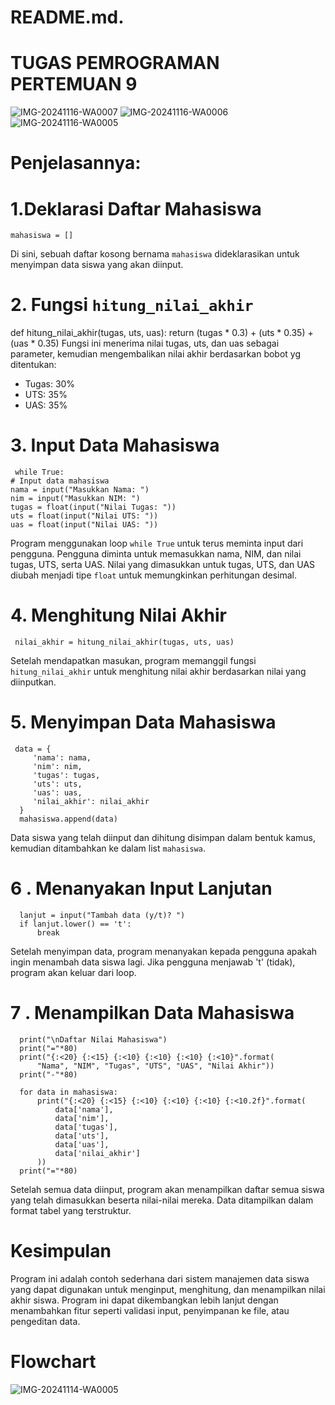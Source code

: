 # README.md.
# TUGAS PEMROGRAMAN PERTEMUAN 9
![IMG-20241116-WA0007](https://github.com/user-attachments/assets/67bdf9d9-1544-4e1e-98b7-ee70fa5630b4)
![IMG-20241116-WA0006](https://github.com/user-attachments/assets/e6cf436a-0b17-4d8e-a60c-668fc08e406e)
![IMG-20241116-WA0005](https://github.com/user-attachments/assets/c4031174-44e1-4ddb-834a-d749e8326ff8)




# Penjelasannya:
# 1.Deklarasi Daftar Mahasiswa
    mahasiswa = []
Di sini, sebuah daftar kosong bernama `mahasiswa` dideklarasikan untuk menyimpan data siswa yang akan diinput.

# 2. Fungsi `hitung_nilai_akhir`
   def hitung_nilai_akhir(tugas, uts, uas):
   return (tugas * 0.3) + (uts * 0.35) + (uas * 0.35)
Fungsi ini menerima nilai tugas, uts, dan uas sebagai parameter, kemudian mengembalikan nilai akhir berdasarkan bobot yg ditentukan:
   - Tugas: 30%
   - UTS: 35%
   - UAS: 35%

# 3. Input Data Mahasiswa
     while True:
    # Input data mahasiswa
    nama = input("Masukkan Nama: ")
    nim = input("Masukkan NIM: ")
    tugas = float(input("Nilai Tugas: "))
    uts = float(input("Nilai UTS: "))
    uas = float(input("Nilai UAS: "))

  Program menggunakan loop `while True` untuk terus meminta input dari pengguna. Pengguna diminta untuk memasukkan nama, NIM, dan nilai tugas, UTS, serta UAS. Nilai yang dimasukkan untuk tugas, UTS, dan UAS diubah menjadi tipe `float` untuk memungkinkan perhitungan desimal.

# 4. Menghitung Nilai Akhir
     nilai_akhir = hitung_nilai_akhir(tugas, uts, uas)
Setelah mendapatkan masukan, program memanggil fungsi `hitung_nilai_akhir` untuk menghitung nilai akhir berdasarkan nilai yang diinputkan.

# 5. Menyimpan Data Mahasiswa
     data = {
         'nama': nama,
         'nim': nim,
         'tugas': tugas,
         'uts': uts,
         'uas': uas,
         'nilai_akhir': nilai_akhir
      }
      mahasiswa.append(data)
Data siswa yang telah diinput dan dihitung disimpan dalam bentuk kamus, kemudian ditambahkan ke dalam list `mahasiswa`.

# 6 . Menanyakan Input Lanjutan
      lanjut = input("Tambah data (y/t)? ")
      if lanjut.lower() == 't':
          break
Setelah menyimpan data, program menanyakan kepada pengguna apakah ingin menambah data siswa lagi. Jika pengguna menjawab 't' (tidak), program akan keluar dari loop.

# 7 . Menampilkan Data Mahasiswa
      print("\nDaftar Nilai Mahasiswa")
      print("="*80)
      print("{:<20} {:<15} {:<10} {:<10} {:<10} {:<10}".format(
          "Nama", "NIM", "Tugas", "UTS", "UAS", "Nilai Akhir"))
      print("-"*80)

      for data in mahasiswa:
          print("{:<20} {:<15} {:<10} {:<10} {:<10} {:<10.2f}".format(
              data['nama'],
              data['nim'],
              data['tugas'],
              data['uts'],
              data['uas'],
              data['nilai_akhir']
          ))
      print("="*80)
Setelah semua data diinput, program akan menampilkan daftar semua siswa yang telah dimasukkan beserta nilai-nilai mereka. Data ditampilkan dalam format tabel yang terstruktur.

# Kesimpulan
Program ini adalah contoh sederhana dari sistem manajemen data siswa yang dapat digunakan untuk menginput, menghitung, dan menampilkan nilai akhir siswa. Program ini dapat dikembangkan lebih lanjut dengan menambahkan fitur seperti validasi input, penyimpanan ke file, atau pengeditan data.

# Flowchart 

![IMG-20241114-WA0005](https://github.com/user-attachments/assets/86a8af19-19ee-4907-8d0f-5144e802c4e9)

